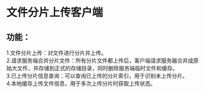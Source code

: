 # 文件分片上传客户端

## 功能：   
1.文件分片上传：对文件进行分片并上传。  
2.请求服务端合并分片文件：所有分片文件都上传后，客户端请求服务器合并成原始大文件，并存储到正式的存储目录，同时删除服务端临时文件和缓存。  
3.已上传分片信息查询：可以查询已上传的分片索引，用于识别未上传分片。  
4.本地缓存上传文件信息，用于多次上传分片时获取上传状态。  